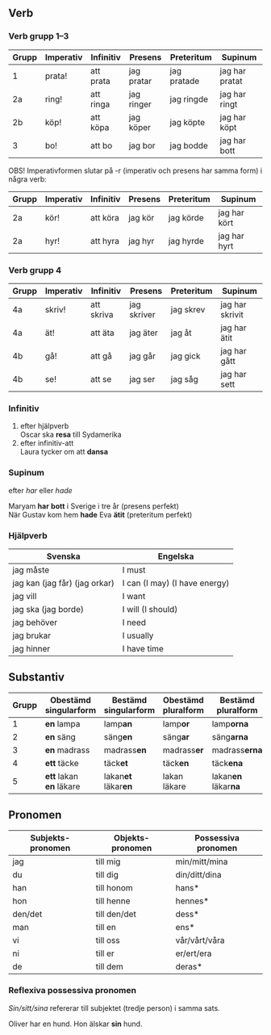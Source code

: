 ## Verb

### Verb grupp 1–3

| Grupp | Imperativ | Infinitiv | Presens    | Preteritum  | Supinum        |
| ----- | --------- | --------- | ---------- | ----------- | -------------- |
| 1     | prata!    | att prata | jag pratar | jag pratade | jag har pratat |
| 2a    | ring!     | att ringa | jag ringer | jag ringde  | jag har ringt  |
| 2b    | köp!      | att köpa  | jag köper  | jag köpte   | jag har köpt   |
| 3     | bo!       | att bo    | jag bor    | jag bodde   | jag har bott   |

OBS! Imperativformen slutar på -r (imperativ och presens har samma form) i några verb:

| Grupp | Imperativ | Infinitiv | Presens | Preteritum | Supinum      |
| ----- | --------- | --------- | ------- | ---------- | ------------ |
| 2a    | kör!      | att köra  | jag kör | jag körde  | jag har kört |
| 2a    | hyr!      | att hyra  | jag hyr | jag hyrde  | jag har hyrt |

### Verb grupp 4

| Grupp | Imperativ | Infinitiv  | Presens     | Preteritum | Supinum         |
| ----- | --------- | ---------- | ----------- | ---------- | --------------- |
| 4a    | skriv!    | att skriva | jag skriver | jag skrev  | jag har skrivit |
| 4a    | ät!       | att äta    | jag äter    | jag åt     | jag har ätit    |
| 4b    | gå!       | att gå     | jag går     | jag gick   | jag har gått    |
| 4b    | se!       | att se     | jag ser     | jag såg    | jag har sett    |

### Infinitiv

1. efter hjälpverb<br />Oscar ska **resa** till Sydamerika
2. efter infinitiv-att<br />Laura tycker om att **dansa**

### Supinum

efter *har* eller *hade*

Maryam **har** **bott** i Sverige i tre år (presens perfekt)<br />
När Gustav kom hem **hade** Eva **ätit** (preteritum perfekt)

### Hjälpverb

| Svenska                       | Engelska                      |
| ----------------------------- | ----------------------------- |
| jag måste                     | I must                        |
| jag kan (jag får) (jag orkar) | I can (I may) (I have energy) |
| jag vill                      | I want                        |
| jag ska (jag borde)           | I will (I should)             |
| jag behöver                   | I need                        |
| jag brukar                    | I usually                     |
| jag hinner                    | I have time                   |

## Substantiv

| Grupp | Obestämd singularform            | Bestämd singularform         | Obestämd pluralform | Bestämd pluralform           |
| ----- | -------------------------------- | ---------------------------- | ------------------- | ---------------------------- |
| 1     | **en** lampa                     | lamp**an**                   | lamp**or**          | lamp**orna**                 |
| 2     | **en** säng                      | säng**en**                   | säng**ar**          | säng**arna**                 |
| 3     | **en** madrass                   | madrass**en**                | madrass**er**       | madrass**erna**              |
| 4     | **ett** täcke                    | täck**et**                   | täck**en**          | täck**ena**                  |
| 5     | **ett** lakan<br />**en** läkare | lakan**et**<br />läkar**en** | lakan<br />läkare   | lakan**en**<br />läkar**na** |

## Pronomen

| Subjekts-pronomen | Objekts-pronomen | Possessiva pronomen |
| ----------------- | ---------------- | ------------------- |
| jag               | till mig         | min/mitt/mina       |
| du                | till dig         | din/ditt/dina       |
| han               | till honom       | hans*               |
| hon               | till henne       | hennes*             |
| den/det           | till den/det     | dess*               |
| man               | till en          | ens*                |
| vi                | till oss         | vår/vårt/våra       |
| ni                | till er          | er/ert/era          |
| de                | till dem         | deras*              |

### Reflexiva possessiva pronomen

*Sin/sitt/sina* refererar till subjektet (tredje person) i samma sats.

Oliver har en hund. Hon älskar **sin** hund.
